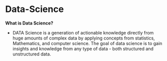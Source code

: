 # Data-Science
**What is Data Science?**
- DATA Science is a generation of actionable knowledge directly from huge amounts of complex data by applying concepts from statistics, Mathematics, and computer science. The goal of data science is to gain insights and knowledge from any type of data - both structured and unstructured data.
